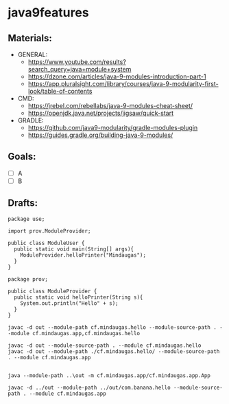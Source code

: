 # java9features

## Materials:
- GENERAL:
  - https://www.youtube.com/results?search_query=java+module+system
  - https://dzone.com/articles/java-9-modules-introduction-part-1
  - https://app.pluralsight.com/library/courses/java-9-modularity-first-look/table-of-contents
- CMD:
  - https://jrebel.com/rebellabs/java-9-modules-cheat-sheet/
  - https://openjdk.java.net/projects/jigsaw/quick-start
- GRADLE: 
  - https://github.com/java9-modularity/gradle-modules-plugin
  - https://guides.gradle.org/building-java-9-modules/
  
## Goals:
- [ ] A
- [ ] B

## Drafts:
```
package use;

import prov.ModuleProvider;

public class ModuleUser {
  public static void main(String[] args){
    ModuleProvider.helloPrinter("Mindaugas");
  }
}
```
```
package prov;

public class ModuleProvider {
  public static void helloPrinter(String s){
    System.out.println("Hello" + s);
  }
}
```

```
javac -d out --module-path cf.mindaugas.hello --module-source-path . --module cf.mindaugas.app,cf.mindaugas.hello

javac -d out --module-source-path . --module cf.mindaugas.hello
javac -d out --module-path ./cf.mindaugas.hello/ --module-source-path . --module cf.mindaugas.app


java --module-path ..\out -m cf.mindaugas.app/cf.mindaugas.app.App

javac -d ../out --module-path ../out/com.banana.hello --module-source-path . --module cf.mindaugas.app

```
